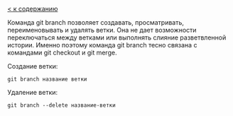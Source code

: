 [< к содержанию](../../../)

Команда git branch позволяет создавать, просматривать, переименовывать и удалять ветки. Она не дает возможности переключаться между ветками или выполнять слияние разветвленной истории. Именно поэтому команда git branch тесно связана с командами git checkout и git merge.

Создание ветки:
```
git branch название ветки
```

Удаление ветки:
```
git branch --delete название-ветки
```